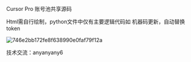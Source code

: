 Cursor Pro 账号池共享源码


Html需自行绘制，python文件中仅有主要逻辑代码如   机器码更新，自动替换token



![746e2bb172fe8f638990e0faf79f12a](https://github.com/user-attachments/assets/15bcbfc9-5ecb-4eb5-9703-36337643d9c1)




技术交流：anyanyany6
